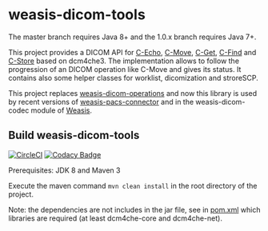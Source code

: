 # weasis-dicom-tools #

The master branch requires Java 8+ and the 1.0.x branch requires Java 7+.

This project provides a DICOM API for [C-Echo](src/main/java/org/weasis/dicom/op/Echo.java), [C-Move](src/main/java/org/weasis/dicom/op/CMove.java), [C-Get](src/main/java/org/weasis/dicom/op/CGet.java), [C-Find](src/main/java/org/weasis/dicom/op/CFind.java) and [C-Store](src/main/java/org/weasis/dicom/op/CStore.java) based on dcm4che3. The implementation allows to follow the progression of an DICOM operation like C-Move and gives its status. It contains also some helper classes for worklist, dicomization and stroreSCP.

This project replaces [weasis-dicom-operations](https://github.com/nroduit/weasis-dicom-operations) and now this library is used by recent versions of [weasis-pacs-connector](https://github.com/nroduit/weasis-pacs-connector) and in the weasis-dicom-codec module of [Weasis](https://github.com/nroduit/Weasis).

## Build weasis-dicom-tools ##
[![CircleCI](https://circleci.com/gh/nroduit/weasis-dicom-tools.svg?style=svg&circle-token=574daa639fe437af07cc9abed3bd024d17a56505)](https://circleci.com/gh/nroduit/weasis-dicom-tools) [![Codacy Badge](https://api.codacy.com/project/badge/Grade/59629585bee1428c813a0d5e0c20cd95)](https://www.codacy.com/app/nicolas.roduit/weasis-dicom-tools?utm_source=github.com&amp;utm_medium=referral&amp;utm_content=nroduit/weasis-dicom-tools&amp;utm_campaign=Badge_Grade)

Prerequisites: JDK 8 and Maven 3

Execute the maven command `mvn clean install` in the root directory of the project.

Note: the dependencies are not includes in the jar file, see in [pom.xml](pom.xml) which libraries are required (at least dcm4che-core and dcm4che-net).
